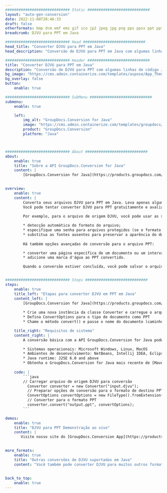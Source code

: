 ```yaml
---
############################# Static ############################
layout: "auto-gen-conversion"
date: 2022-11-08T20:46:33
draft: false
otherformats: bmp dcm emf emz gif ico jp2 jpeg jpg png pps ppsx ppt pptx psb psd svg svgz tga tif tiff webp wmf wmz
breadcrumb: DJVU para PPT em Java

############################# Head ############################
head_title: "Converter DJVU para PPT em Java"
head_description: "Conversão de DJVU para PPT em Java com algumas linhas de código. Converta mais de 160 formatos de arquivo usando a API de conversão de documentos do GroupDocs para Java"

############################# Header ############################
title: "Converter DJVU para PPT em Java"
description: "Conversão de DJVU para PPT com algumas linhas de código Java"
bg_image: "https://cms.admin.containerize.com/templates/aspose/App_Themes/V3/images/bg/header1.png"
bg_overlay: false
button:
    enable: true

############################# SubMenu ############################
submenu:
    enable: true

    left:
        img_alt: "GroupDocs.Conversion for Java"
        image: "https://cms.admin.containerize.com/templates/groupdocs/images/product-logos/90x90-noborder/groupdocs-conversion-java.png"
        product: "GroupDocs.Conversion"
        platform: "Java"



############################# About ############################
about:
    enable: true
    title: "Sobre a API GroupDocs.Conversion for Java"
    content: |
        [GroupDocs.Conversion for Java](https://products.groupdocs.com/conversion/java/) é uma API avançada de conversão de formato de arquivo para conversão entre formatos populares de imagem e documento, como Microsoft Office, OpenDocument, PDF, HTML, e-mail, CAD. e muito mais com apenas algumas linhas de código. A API nativa detecta automaticamente os formatos dos documentos originais e oferece muitas opções para personalizar os documentos convertidos. Juntamente com a função de extrair informações de um documento, ele também suporta o armazenamento em cache dos resultados da conversão para o disco local por padrão. No entanto, qualquer tipo de armazenamento em cache pode ser suportado pela implementação das interfaces apropriadas - Amazon S3, Dropbox, Google Drive, Windows Azure, Reddis ou quaisquer outras.
    

overview:
    enable: true
    content: |
        Converta seus arquivos DJVU para PPT em Java. Leva apenas algumas linhas de código Java em qualquer plataforma de sua escolha, como Windows, Linux, macOS.
        Você pode tentar converter DJVU para PPT gratuitamente e avaliar a qualidade dos resultados da conversão. Junto com scripts de conversão de arquivo simples, você pode tentar opções mais sofisticadas para carregar o arquivo de origem DJVU e armazenar a saída PPT. 
        
        Por exemplo, para o arquivo de origem DJVU, você pode usar as seguintes opções de carregamento:

        * detecção automática do formato do arquivo;
        * especifique uma senha para arquivos protegidos (se o formato de arquivo for compatível);
        * substitua as fontes ausentes para preservar a aparência do documento.
        
        Há também opções avançadas de conversão para o arquivo PPT:

        * converter uma página específica de um documento ou um intervalo de páginas;
        * adicione uma marca d'água ao PPT convertido.

        Quando a conversão estiver concluída, você pode salvar o arquivo PPT no caminho do arquivo local ou em qualquer armazenamento de terceiros, como FTP, Amazon S3, Google Drive, Dropbox etc. Observe - para converter DJVU para PPT, você não precisa instalar nenhum software adicional, como MS Office, Open Office, Adobe Acrobat Reader etc.


############################# Steps ############################
steps:
    enable: true
    title_left: "Etapas para converter DJVU em PPT em Java"
    content_left: |
        [GroupDocs.Conversion for Java](https://products.groupdocs.com/conversion/java/) permite que os desenvolvedores convertam facilmente o arquivo DJVU para PPT com algumas linhas de código.
        
        * Crie uma nova instância da classe Converter e carregue o arquivo DJVU com o caminho completo
        * Defina ConvertOptions para o tipo de documento como PPT
        * Chame o método convert() e passe o nome do documento (caminho completo) e formato (PPT) como parâmetro

    title_right: "Requisitos de sistema"
    content_right: |
        A conversão básica com a API GroupDocs.Conversion for Java pode ser feita com apenas algumas linhas de código. Nossas APIs são suportadas em todas as principais plataformas e sistemas operacionais. Antes de executar o código abaixo, certifique-se de ter os seguintes pré-requisitos instalados em seu sistema.

        * Sistemas operacionais: Microsoft Windows, Linux, MacOS
        * Ambientes de desenvolvimento: NetBeans, Intellij IDEA, Eclipse, etc.
        * Java runtime: J2SE 6.0 and above
        * Obtenha o GroupDocs.Conversion for Java mais recente de [Maven](https://repository.groupdocs.com/webapp/#/artifacts/browse/tree/General/repo/com/groupdocs/groupdocs-conversion)
         
    code: |
        ```java    
        // Carregar arquivo de origem DJVU para conversão
          Converter converter = new Converter("input.djvu");
          // Preparar opções de conversão para o formato de destino PPT
          ConvertOptions convertOptions = new FileType().fromExtension("ppt").getConvertOptions();
          // Converter para o formato PPT
          converter.convert("output.ppt", convertOptions);
        ```

demos:
    enable: true
    title: "DJVU para PPT Demonstração ao vivo"
    content: |
       Visite nosso site do [GroupDocs.Conversion App](https://products.groupdocs.app/conversion/family) e experimente a conversão de DJVU para PPT agora. A demonstração gratuita tem os seguintes benefícios
          

more_formats:
    enable: true
    title: "Outras conversões de DJVU suportadas em Java"
    content: "Você também pode converter DJVU para muitos outros formatos de arquivo. Por favor, veja a lista abaixo."
       
       
back_to_top:
    enable: true
---
```

